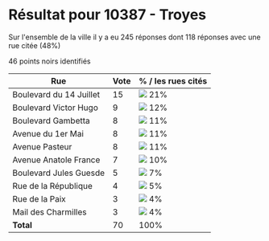 # Résultat pour 10387 - Troyes

Sur l'ensemble de la ville il y a eu 245 réponses dont 118 réponses avec une rue citée (48%)

46 points noirs identifiés

| Rue | Vote | % / les rues cités|
|-----|------|-------------------|
| Boulevard du 14 Juillet | 15 | <img src="../../img/bar_21.gif" />&nbsp;21%|
| Boulevard Victor Hugo | 9 | <img src="../../img/bar_12.gif" />&nbsp;12%|
| Boulevard Gambetta | 8 | <img src="../../img/bar_11.gif" />&nbsp;11%|
| Avenue du 1er Mai | 8 | <img src="../../img/bar_11.gif" />&nbsp;11%|
| Avenue Pasteur | 8 | <img src="../../img/bar_11.gif" />&nbsp;11%|
| Avenue Anatole France | 7 | <img src="../../img/bar_10.gif" />&nbsp;10%|
| Boulevard Jules Guesde | 5 | <img src="../../img/bar_7.gif" />&nbsp;7%|
| Rue de la République | 4 | <img src="../../img/bar_5.gif" />&nbsp;5%|
| Rue de la Paix | 3 | <img src="../../img/bar_4.gif" />&nbsp;4%|
| Mail des Charmilles | 3 | <img src="../../img/bar_4.gif" />&nbsp;4%|
| **Total** | 70 | 100%|
